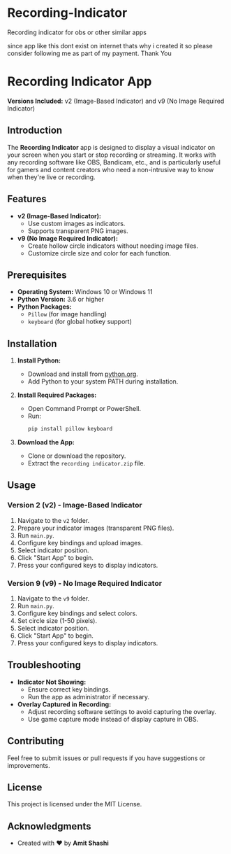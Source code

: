 # Recording-Indicator
Recording indicator for obs or other similar apps

since app like this dont exist on internet thats why i created it so please consider following me as part of my payment. Thank You


# Recording Indicator App

**Versions Included:** v2 (Image-Based Indicator) and v9 (No Image Required Indicator)

## Introduction

The **Recording Indicator** app is designed to display a visual indicator on your screen when you start or stop recording or streaming. It works with any recording software like OBS, Bandicam, etc., and is particularly useful for gamers and content creators who need a non-intrusive way to know when they're live or recording.

## Features

- **v2 (Image-Based Indicator):**
  - Use custom images as indicators.
  - Supports transparent PNG images.
- **v9 (No Image Required Indicator):**
  - Create hollow circle indicators without needing image files.
  - Customize circle size and color for each function.

## Prerequisites

- **Operating System:** Windows 10 or Windows 11
- **Python Version:** 3.6 or higher
- **Python Packages:**
  - `Pillow` (for image handling)
  - `keyboard` (for global hotkey support)

## Installation

1. **Install Python:**
   - Download and install from [python.org](https://www.python.org/downloads/).
   - Add Python to your system PATH during installation.

2. **Install Required Packages:**
   - Open Command Prompt or PowerShell.
   - Run:
     ```bash
     pip install pillow keyboard
     ```

3. **Download the App:**
   - Clone or download the repository.
   - Extract the `recording indicator.zip` file.

## Usage

### Version 2 (v2) - Image-Based Indicator

1. Navigate to the `v2` folder.
2. Prepare your indicator images (transparent PNG files).
3. Run `main.py`.
4. Configure key bindings and upload images.
5. Select indicator position.
6. Click "Start App" to begin.
7. Press your configured keys to display indicators.

### Version 9 (v9) - No Image Required Indicator

1. Navigate to the `v9` folder.
2. Run `main.py`.
3. Configure key bindings and select colors.
4. Set circle size (1-50 pixels).
5. Select indicator position.
6. Click "Start App" to begin.
7. Press your configured keys to display indicators.

## Troubleshooting

- **Indicator Not Showing:**
  - Ensure correct key bindings.
  - Run the app as administrator if necessary.
- **Overlay Captured in Recording:**
  - Adjust recording software settings to avoid capturing the overlay.
  - Use game capture mode instead of display capture in OBS.

## Contributing

Feel free to submit issues or pull requests if you have suggestions or improvements.

## License

This project is licensed under the MIT License.

## Acknowledgments

- Created with ❤️ by **Amit Shashi**
